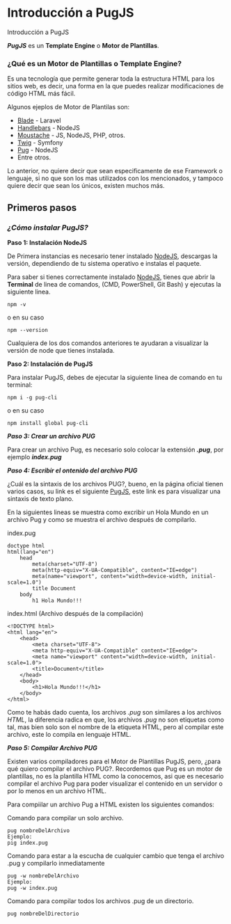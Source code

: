 # **Introducción a PugJS**
 Introducción a PugJS

 ***PugJS*** es un **Template Engine** o **Motor de Plantillas**.

### **¿Qué es un Motor de Plantillas o Template Engine?**
 Es una tecnología que permite generar toda la estructura HTML para los sitios web, es decir, una forma en la que puedes realizar modificaciones de código HTML más fácil.
    
 Algunos ejeplos de Motor de Plantilas son:
    
 - [Blade](https://laravel.com/docs/8.x/blade/) - Laravel
 - [Handlebars](https://handlebarsjs.com/) - NodeJS
 - [Moustache](https://mustache.github.io/) - JS, NodeJS, PHP, otros.
 - [Twig](https://twig.symfony.com/) - Symfony 
 - [Pug](https://pugjs.org/) - NodeJS
 - Entre otros.

 Lo anterior, no quiere decir que sean especificamente de ese Framework  o lenguaje, si no que son los mas utilizados con los mencionados, y tampoco quiere decir que sean los únicos, existen muchos más.

 ## **Primeros pasos**
  ### ***¿Cómo instalar PugJS?***

  **Paso 1: Instalación NodeJS**

  De Primera instancias es necesario tener instalado [NodeJS](https://nodejs.org/), descargas la versión, dependiendo de tu sistema operativo e instalas el paquete.

  Para saber si tienes correctamente instalado [NodeJS](https://nodejs.org/), tienes que abrir la **Terminal** de linea de comandos, (CMD, PowerShell, Git Bash) y ejecutas la siguiente linea.
    
    npm -v
 o en su caso

    npm --version

Cualquiera de los dos comandos anteriores te ayudaran a visualizar la versión de node que tienes instalada.

 **Paso 2: Instalación de PugJS**

 Para instalar PugJS, debes de ejecutar la siguiente linea de comando en tu terminal:
    
    npm i -g pug-cli 
o en su caso

    npm install global pug-cli

 ***Paso 3: Crear un archivo PUG***

 Para crear un archivo Pug, es necesario solo colocar la extensión _**.pug**_,  por ejemplo _**index.pug**_

 ***Paso 4: Escribir el ontenido del archivo PUG***

 ¿Cuál es la sintaxis de los archivos PUG?, bueno, en la página oficial tienen varios casos, su link es el siguiente [PugJS](https://pugjs.org/language/plain-text.html), este link es para visualizar una sintaxis de texto plano.

 En la siguientes lineas se muestra como excribir un Hola Mundo en un archivo Pug y como se muestra el archivo después de compilarlo.

index.pug
    
    doctype html
    html(lang="en")
        head
            meta(charset="UTF-8")
            meta(http-equiv="X-UA-Compatible", content="IE=edge")
            meta(name="viewport", content="width=device-width, initial-scale=1.0")
            title Document
        body 
            h1 Hola Mundo!!!

index.html (Archivo después de la compilación)
    
    <!DOCTYPE html>
    <html lang="en">
        <head>
            <meta charset="UTF-8">
            <meta http-equiv="X-UA-Compatible" content="IE=edge">
            <meta name="viewport" content="width=device-width, initial-scale=1.0">
            <title>Document</title>
        </head>
        <body>
            <h1>Hola Mundo!!!</h1>
        </body>
    </html>

Como te habás dado cuenta, los archivos _.pug_ son similares a los archivos _HTML_, la diferencia radica en que, los archivos _.pug_ no son etiquetas como tal, mas bien solo son el nombre de la etiqueta HTML, pero al compilar este archivo, este lo compila en lenguaje HTML.

 ***Paso 5: Compilar Archivo PUG***

 Existen varios compiladores para el Motor de Plantillas PugJS, pero, ¿para qué quiero compilar el archivo PUG?. Recordemos que Pug es un motor de plantillas, no es la plantilla HTML como la conocemos, asi que es necesario compilar el archivo Pug para poder visualizar el contenido en un servidor o por lo menos en un archivo HTML.

 Para compiilar un archivo Pug a HTML existen los siguientes comandos:

 Comando para compilar un solo archivo.

    pug nombreDelArchivo 
    Ejemplo:
    pig index.pug
 
 Comando para estar a la escucha de cualquier cambio que tenga el archivo .pug y compilarlo inmediatamente
    
    pug -w nombreDelArchivo
    Ejemplo:
    pug -w index.pug

Comando para compilar todos los archivos .pug de un directorio.

    pug nombreDelDirectorio